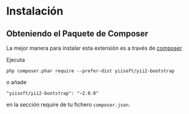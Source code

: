 Instalación
===========

## Obteniendo el Paquete de Composer

La mejor manera para instalar esta extensión es a través de [composer](https://getcomposer.org/download/).

Ejecuta

```
php composer.phar require --prefer-dist yiisoft/yii2-bootstrap
```

o añade

```
"yiisoft/yii2-bootstrap": "~2.0.0"
```

en la sección require de tu fichero `composer.json`.
